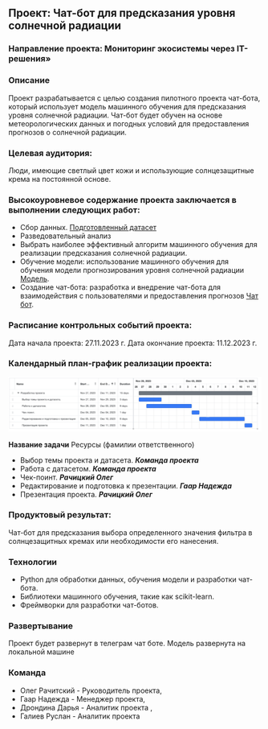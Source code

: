 ## Проект: Чат-бот для предсказания уровня солнечной радиации

### Направление проекта: Мониторинг экосистемы через IT-решения»

### Описание
Проект разрабатывается с целью создания пилотного проекта чат-бота, который использует модель машинного обучения для предсказания уровня солнечной радиации. Чат-бот будет обучен на основе метеорологических данных и погодных условий для предоставления прогнозов о солнечной радиации.

### Целевая аудитория: 
Люди, имеющие светлый цвет кожи и использующие солнцезащитные крема на постоянной основе. 

### Высокоуровневое содержание проекта заключается в выполнении следующих работ:
- Сбор данных. [Подготовленный датасет]()
- Разведовательный анализ []()
- Выбрать наиболее эффективный алгоритм машинного обучения для реализации предсказания солнечной радиации.
- Обучение модели: использование машинного обучения для обучения модели прогнозирования уровня солнечной радиации [Модель]().
- Создание чат-бота: разработка и внедрение чат-бота для взаимодействия с пользователями и предоставления прогнозов [Чат бот](t.me/Solar_rad_bot).

### Расписание контрольных событий проекта: 
Дата начала проекта: 27.11.2023 г. 
Дата окончание проекта: 11.12.2023 г.

### Календарный план-график реализации проекта:
![](календарь_проекта.png)

**Название задачи**	Ресурсы (фамилии ответственного)
- Выбор темы проекта и датасета. ***Команда проекта***
- Работа с датасетом. ***Команда проекта***
- Чек-поинт. ***Рачицкий Олег***
- Редактирование и подготовка к презентации. ***Гаар Надежда***
- Презентация проекта. ***Рачицкий Олег***

### Продуктовый результат: 
Чат-бот для предсказания выбора определенного значения фильтра в солнцезащитных кремах или необходимости его нанесения. 

### Технологии
- Python для обработки данных, обучения модели и разработки чат-бота.
- Библиотеки машинного обучения, такие как scikit-learn.
- Фреймворки для разработки чат-ботов.

### Развертывание
Проект будет развернут в телеграм чат боте. Модель развернута на локальной машине

### Команда
- Олег Рачитский - Руководитель проекта, 
- Гаар Надежда - Менеджер проекта, 
- Дрондина Дарья - Аналитик проекта , 
- Галиев Руслан - Аналитик проекта 